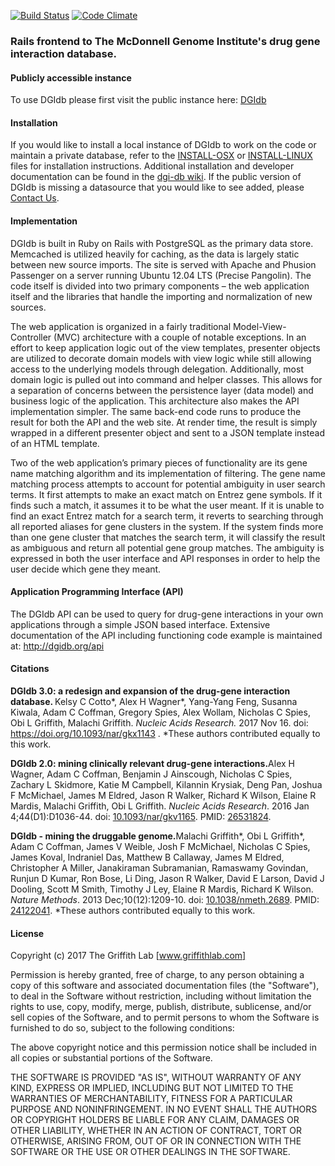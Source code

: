 [![Build Status](https://secure.travis-ci.org/griffithlab/dgi-db.png?branch=master)](https://travis-ci.org/griffithlab/dgi-db)
[![Code Climate](https://codeclimate.com/github/genome/dgi-db.png)](https://codeclimate.com/github/genome/dgi-db)

### Rails frontend to The McDonnell Genome Institute's drug gene interaction database.

#### Publicly accessible instance
To use DGIdb please first visit the public instance here: [DGIdb](http://www.dgidb.org/ "DGIdb at WashU")

#### Installation
If you would like to install a local instance of DGIdb to work on the code or maintain a private database, refer to the [INSTALL-OSX](https://github.com/genome/dgi-db/blob/master/INSTALL-OSX "INSTALL-OSX") or [INSTALL-LINUX](https://github.com/genome/dgi-db/blob/master/INSTALL-LINUX "INSTALL-OSX") files for installation instructions. Additional installation and developer documentation can be found in the [dgi-db wiki](https://github.com/griffithlab/dgi-db/wiki "dgi-db wiki"). If the public version of DGIdb is missing a datasource that you would like to see added, please [Contact Us](http://dgidb.org/contact "Contact Us").

#### Implementation
DGIdb is built in Ruby on Rails with PostgreSQL as the primary data store. Memcached is utilized heavily for caching, as the data is largely static between new source imports. The site is served with Apache and Phusion Passenger on a server running Ubuntu 12.04 LTS (Precise Pangolin). The code itself is divided into two primary components – the web application itself and the libraries that handle the importing and normalization of new sources.

The web application is organized in a fairly traditional Model-View-Controller (MVC) architecture with a couple of notable exceptions. In an effort to keep application logic out of the view templates, presenter objects are utilized to decorate domain models with view logic while still allowing access to the underlying models through delegation. Additionally, most domain logic is pulled out into command and helper classes. This allows for a separation of concerns between the persistence layer (data model) and business logic of the application. This architecture also makes the API implementation simpler. The same back-end code runs to produce the result for both the API and the web site. At render time, the result is simply wrapped in a different presenter object and sent to a JSON template instead of an HTML template.

Two of the web application’s primary pieces of functionality are its gene name matching algorithm and its implementation of filtering. The gene name matching process attempts to account for potential ambiguity in user search terms. It first attempts to make an exact match on Entrez gene symbols. If it finds such a match, it assumes it to be what the user meant. If it is unable to find an exact Entrez match for a search term, it reverts to searching through all reported aliases for gene clusters in the system. If the system finds more than one gene cluster that matches the search term, it will classify the result as ambiguous and return all potential gene group matches.  The ambiguity is expressed in both the user interface and API responses in order to help the user decide which gene they meant.

#### Application Programming Interface (API)
The DGIdb API can be used to query for drug-gene interactions in your own applications through a simple JSON based interface.  Extensive documentation of the API including functioning code example is maintained at: http://dgidb.org/api

#### Citations
<strong>DGIdb 3.0: a redesign and expansion of the drug-gene interaction database. </strong>Kelsy C Cotto*, Alex H Wagner*, Yang-Yang Feng, Susanna Kiwala, Adam C Coffman,
Gregory Spies, Alex Wollam, Nicholas C Spies, Obi L Griffith, Malachi Griffith. <i>Nucleic Acids Research.</i> 2017 Nov 16. doi:  https://doi.org/10.1093/nar/gkx1143 . *These authors contributed equally to this work. 

<strong>DGIdb 2.0: mining clinically relevant drug-gene interactions.</strong>Alex H Wagner, Adam C Coffman, Benjamin J Ainscough, Nicholas C Spies, Zachary L Skidmore, Katie M Campbell, Kilannin Krysiak, Deng Pan, Joshua F McMichael, James M Eldred, Jason R Walker, Richard K Wilson, Elaine R Mardis, Malachi Griffith, Obi L Griffith. <i>Nucleic Acids Research</i>. 2016 Jan 4;44(D1):D1036-44. doi: <a href="https://doi.org/10.1093/nar/gkv1165">10.1093/nar/gkv1165</a>. PMID: <a href="https://www.ncbi.nlm.nih.gov/pubmed/26531824">26531824</a>.

<strong>DGIdb - mining the druggable genome.</strong>Malachi Griffith\*, Obi L Griffith\*, Adam C Coffman, James V Weible, Josh F McMichael, Nicholas C Spies, 
James Koval, Indraniel Das, Matthew B Callaway, James M Eldred, Christopher A Miller, Janakiraman Subramanian, Ramaswamy Govindan, Runjun D Kumar, 
Ron Bose, Li Ding, Jason R Walker, David E Larson, David J Dooling, Scott M Smith, Timothy J Ley, Elaine R Mardis, Richard K Wilson. <i>Nature Methods</i>. 2013 Dec;10(12):1209-10. doi: <a href="https://doi.org/10.1038/nmeth.2689">10.1038/nmeth.2689</a>. PMID: <a href="https://www.ncbi.nlm.nih.gov/pubmed/24122041">24122041</a>.
\*These authors contributed equally to this work.

#### License
Copyright (c) 2017 The Griffith Lab [www.griffithlab.com]


Permission is hereby granted, free of charge, to any person obtaining a copy
of this software and associated documentation files (the "Software"), to deal
in the Software without restriction, including without limitation the rights
to use, copy, modify, merge, publish, distribute, sublicense, and/or sell
copies of the Software, and to permit persons to whom the Software is
furnished to do so, subject to the following conditions:

The above copyright notice and this permission notice shall be included in all
copies or substantial portions of the Software.

THE SOFTWARE IS PROVIDED "AS IS", WITHOUT WARRANTY OF ANY KIND, EXPRESS OR
IMPLIED, INCLUDING BUT NOT LIMITED TO THE WARRANTIES OF MERCHANTABILITY,
FITNESS FOR A PARTICULAR PURPOSE AND NONINFRINGEMENT. IN NO EVENT SHALL THE
AUTHORS OR COPYRIGHT HOLDERS BE LIABLE FOR ANY CLAIM, DAMAGES OR OTHER
LIABILITY, WHETHER IN AN ACTION OF CONTRACT, TORT OR OTHERWISE, ARISING FROM,
OUT OF OR IN CONNECTION WITH THE SOFTWARE OR THE USE OR OTHER DEALINGS IN THE
SOFTWARE.
